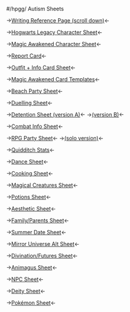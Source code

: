 #/hpgg/ Autism Sheets

->[Writing Reference Page (scroll down)](https://rentry.org/hpggwriting)<-

->[Hogwarts Legacy Character Sheet](https://files.catbox.moe/h9g2ou.png)<-

->[Magic Awakened Character Sheet](https://files.catbox.moe/at764i.png)<-

->[Report Card](https://files.catbox.moe/8ss8wc.jpg)<-

->[Outfit + Info Card Sheet](https://files.catbox.moe/1bor7p.jpg)<-

->[Magic Awakened Card Templates](https://rentry.org/wq3s8)<-

->[Beach Party Sheet](https://files.catbox.moe/x302ek.png)<-

->[Duelling Sheet](https://files.catbox.moe/9mcc9v.png)<-

->[Detention Sheet (version A)](https://files.catbox.moe/eu8v46.png)<-
->[(version B)](https://files.catbox.moe/d5sotb.jpg)<-

->[Combat Info Sheet](https://files.catbox.moe/ncejtw.jpg)<-

->[RPG Party Sheet](https://files.catbox.moe/fgxcni.jpg)<-
->[(solo version)](https://files.catbox.moe/ekl6bo.jpg)<-

->[Quidditch Stats](https://files.catbox.moe/6619zl.png)<-

->[Dance Sheet](https://files.catbox.moe/h0w42g.png)<-

->[Cooking Sheet](https://files.catbox.moe/86ui75.jpg)<-

->[Magical Creatures Sheet](https://files.catbox.moe/8qy1ir.png)<-

->[Potions Sheet](https://files.catbox.moe/yr4k5w.png)<-

->[Aesthetic Sheet](https://files.catbox.moe/g26pu0.jpg)<-

->[Family/Parents Sheet](https://files.catbox.moe/7yf92x.jpg)<-

->[Summer Date Sheet](https://files.catbox.moe/uu1gl2.png)<-

->[Mirror Universe Alt Sheet](https://files.catbox.moe/sjdoof.jpg)<-

->[Divination/Futures Sheet](https://files.catbox.moe/nvcw90.jpg)<-

->[Animagus Sheet](https://files.catbox.moe/3spyy1.jpg)<-

->[NPC Sheet](https://files.catbox.moe/7vs0lg.png)<-

->[Deity Sheet](https://rentry.org/6x6dbb)<-

->[Pokémon Sheet](https://files.catbox.moe/f5esux.png)<-